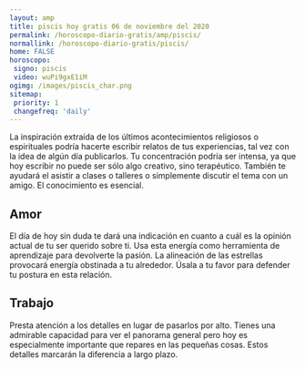 ```yaml
---
layout: amp
title: piscis hoy gratis 06 de noviembre del 2020 
permalink: /horoscopo-diario-gratis/amp/piscis/
normallink: /horoscopo-diario-gratis/piscis/
home: FALSE
horoscopo:
 signo: piscis
 video: wuPi9gxE1iM
ogimg: /images/piscis_char.png
sitemap:
 priority: 1
 changefreq: 'daily'
---
```



La inspiración extraída de los últimos acontecimientos religiosos o espirituales podría hacerte escribir relatos de tus experiencias, tal vez con la idea de algún día publicarlos. Tu concentración podría ser intensa, ya que hoy escribir no puede ser sólo algo creativo, sino terapéutico. También te ayudará el asistir a clases o talleres o simplemente discutir el tema con un amigo. El conocimiento es esencial.

## Amor

El día de hoy sin duda te dará una indicación en cuanto a cuál es la opinión actual de tu ser querido sobre ti. Usa esta energía como herramienta de aprendizaje para devolverte la pasión. La alineación de las estrellas provocará energía obstinada a tu alrededor. Úsala a tu favor para defender tu postura en esta relación.

## Trabajo

Presta atención a los detalles en lugar de pasarlos por alto. Tienes una admirable capacidad para ver el panorama general pero hoy es especialmente importante que repares en las pequeñas cosas. Estos detalles marcarán la diferencia a largo plazo.